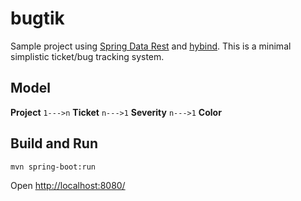# bugtik

Sample project using [Spring Data Rest](http://projects.spring.io/spring-data-rest/) and [hybind](https://github.com/lbovet/hybind).
This is a minimal simplistic ticket/bug tracking system.

## Model

**Project** `1--->n` **Ticket** `n--->1` **Severity** `n--->1` **Color**

## Build and Run

`mvn spring-boot:run`

Open [http://localhost:8080/](http://localhost:8080/)